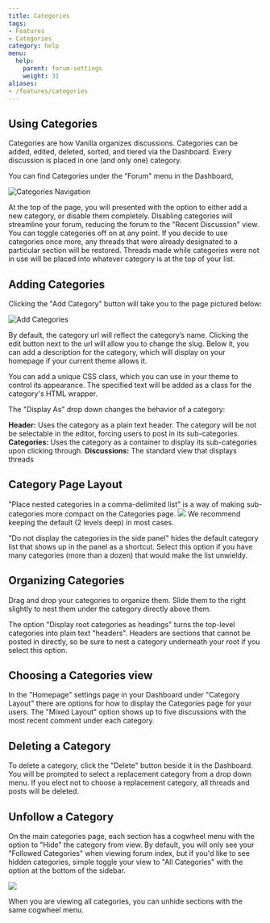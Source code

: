 ```yaml
---
title: Categories
tags:
- Features
- Categories
category: help
menu:
  help:
    parent: forum-settings
    weight: 31
aliases:
- /features/categories
---
```


## Using Categories

Categories are how Vanilla organizes discussions. Categories can be added, edited, deleted, sorted, and tiered via the Dashboard. Every discussion is placed in one (and only one) category.

You can find Categories under the “Forum" menu in the Dashboard,

![Categories Navigation](/img/categories/categories-nav.png)

At the top of the page, you will presented with the option to either add a new category, or disable them completely. Disabling categories will streamline your forum, reducing the forum to the "Recent Discussion" view. You can toggle categories off on at any point. If you decide to use categories once more, any threads that were already designated to a particular section will be restored. Threads made while categories were not in use will be placed into whatever category is at the top of your list.


## Adding Categories

Clicking the "Add Category" button will take you to the page pictured below:

![Add Categories](/img/categories/categories-add.png)

By default, the category url will reflect the category’s name. Clicking the edit button next to the url will allow you to change the slug. Below it, you can add a description for the category, which will display on your homepage if your current theme allows it.

You can add a unique CSS class, which you can use in your theme to control its appearance. The specified text will be added as a class for the category's HTML wrapper.

The "Display As" drop down changes the behavior of a category:

**Header:** Uses the category as a plain text header. The category will be not be selectable in the editor, forcing users to post in its sub-categories. 
**Categories:** Uses the category as a container to display its sub-categories upon clicking through.
**Discussions:** The standard view that displays threads 


## Category Page Layout

"Place nested categories in a comma-delimited list" is a way of making sub-categories more compact on the Categories page. 
![](http://cd8ba0b44a15c10065fd-24461f391e20b7336331d5789078af53.r23.cf1.rackcdn.com/blorf.vanillacommunity.com/editor/it/ntxs2xgycl7z.png)
We recommend keeping the default (2 levels deep) in most cases.

"Do not display the categories in the side panel" hides the default category list that shows up in the panel as a shortcut. Select this option if you have many categories (more than a dozen) that would make the list unwieldy.

## Organizing Categories

Drag and drop your categories to organize them. Slide them to the right slightly to nest them under the category directly above them.

The option "Display root categories as headings" turns the top-level categories into plain text "headers". Headers are sections that cannot be posted in directly, so be sure to nest a category underneath your root if you select this option. 

## Choosing a Categories view

In the "Homepage" settings page in your Dashboard under "Category Layout" there are options for how to display the Categories page for your users. The "Mixed Layout" option shows up to five discussions with the most recent comment under each category.

## Deleting a Category

To delete a category, click the "Delete" button beside it in the Dashboard. You will be prompted to select a replacement category from a drop down menu. If you elect not to choose a replacement category, all threads and posts will be deleted. 

## Unfollow a Category

On the main categories page, each section has a cogwheel menu with the option to "Hide" the category from view. By default, you will only see your "Followed Categories" when viewing forum index, but if you'd like to see hidden categories, simple toggle your view to "All Categories" with the option at the bottom of the sidebar.

![](http://cd8ba0b44a15c10065fd-24461f391e20b7336331d5789078af53.r23.cf1.rackcdn.com/blorf.vanillacommunity.com/editor/4b/edbr9ey86ysk.png)

 When you are viewing all categories, you can unhide sections with the same cogwheel menu. 
